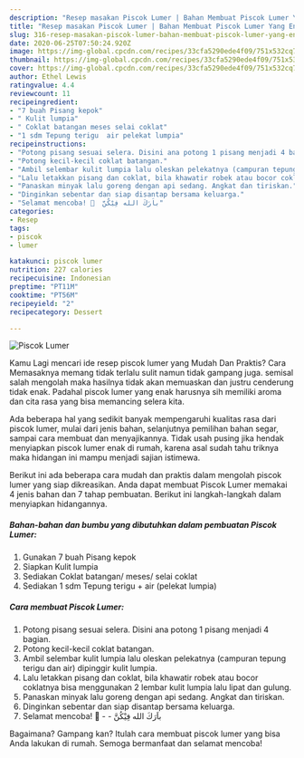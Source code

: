 ```yaml
---
description: "Resep masakan Piscok Lumer | Bahan Membuat Piscok Lumer Yang Enak Dan Lezat"
title: "Resep masakan Piscok Lumer | Bahan Membuat Piscok Lumer Yang Enak Dan Lezat"
slug: 316-resep-masakan-piscok-lumer-bahan-membuat-piscok-lumer-yang-enak-dan-lezat
date: 2020-06-25T07:50:24.920Z
image: https://img-global.cpcdn.com/recipes/33cfa5290ede4f09/751x532cq70/piscok-lumer-foto-resep-utama.jpg
thumbnail: https://img-global.cpcdn.com/recipes/33cfa5290ede4f09/751x532cq70/piscok-lumer-foto-resep-utama.jpg
cover: https://img-global.cpcdn.com/recipes/33cfa5290ede4f09/751x532cq70/piscok-lumer-foto-resep-utama.jpg
author: Ethel Lewis
ratingvalue: 4.4
reviewcount: 11
recipeingredient:
- "7 buah Pisang kepok"
- " Kulit lumpia"
- " Coklat batangan meses selai coklat"
- "1 sdm Tepung terigu  air pelekat lumpia"
recipeinstructions:
- "Potong pisang sesuai selera. Disini ana potong 1 pisang menjadi 4 bagian."
- "Potong kecil-kecil coklat batangan."
- "Ambil selembar kulit lumpia lalu oleskan pelekatnya (campuran tepung terigu dan air) dipinggir kulit lumpia."
- "Lalu letakkan pisang dan coklat, bila khawatir robek atau bocor coklatnya bisa menggunakan 2 lembar kulit lumpia lalu lipat dan gulung."
- "Panaskan minyak lalu goreng dengan api sedang. Angkat dan tiriskan."
- "Dinginkan sebentar dan siap disantap bersama keluarga."
- "Selamat mencoba! 🤝  باَرَكَ الله فِيْكُنَّ"
categories:
- Resep
tags:
- piscok
- lumer

katakunci: piscok lumer 
nutrition: 227 calories
recipecuisine: Indonesian
preptime: "PT11M"
cooktime: "PT56M"
recipeyield: "2"
recipecategory: Dessert

---
```



![Piscok Lumer](https://img-global.cpcdn.com/recipes/33cfa5290ede4f09/751x532cq70/piscok-lumer-foto-resep-utama.jpg)

Kamu Lagi mencari ide resep piscok lumer yang Mudah Dan Praktis? Cara Memasaknya memang tidak terlalu sulit namun tidak gampang juga. semisal salah mengolah maka hasilnya tidak akan memuaskan dan justru cenderung tidak enak. Padahal piscok lumer yang enak harusnya sih memiliki aroma dan cita rasa yang bisa memancing selera kita.

Ada beberapa hal yang sedikit banyak mempengaruhi kualitas rasa dari piscok lumer, mulai dari jenis bahan, selanjutnya pemilihan bahan segar, sampai cara membuat dan menyajikannya. Tidak usah pusing jika hendak menyiapkan piscok lumer enak di rumah, karena asal sudah tahu triknya maka hidangan ini mampu menjadi sajian istimewa.




Berikut ini ada beberapa cara mudah dan praktis dalam mengolah piscok lumer yang siap dikreasikan. Anda dapat membuat Piscok Lumer memakai 4 jenis bahan dan 7 tahap pembuatan. Berikut ini langkah-langkah dalam menyiapkan hidangannya.

<!--inarticleads1-->

##### Bahan-bahan dan bumbu yang dibutuhkan dalam pembuatan Piscok Lumer:

1. Gunakan 7 buah Pisang kepok
1. Siapkan  Kulit lumpia
1. Sediakan  Coklat batangan/ meses/ selai coklat
1. Sediakan 1 sdm Tepung terigu + air (pelekat lumpia)




<!--inarticleads2-->

##### Cara membuat Piscok Lumer:

1. Potong pisang sesuai selera. Disini ana potong 1 pisang menjadi 4 bagian.
1. Potong kecil-kecil coklat batangan.
1. Ambil selembar kulit lumpia lalu oleskan pelekatnya (campuran tepung terigu dan air) dipinggir kulit lumpia.
1. Lalu letakkan pisang dan coklat, bila khawatir robek atau bocor coklatnya bisa menggunakan 2 lembar kulit lumpia lalu lipat dan gulung.
1. Panaskan minyak lalu goreng dengan api sedang. Angkat dan tiriskan.
1. Dinginkan sebentar dan siap disantap bersama keluarga.
1. Selamat mencoba! 🤝 -  - باَرَكَ الله فِيْكُنَّ




Bagaimana? Gampang kan? Itulah cara membuat piscok lumer yang bisa Anda lakukan di rumah. Semoga bermanfaat dan selamat mencoba!
